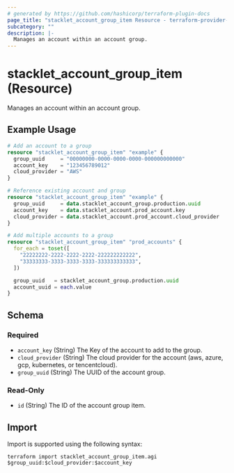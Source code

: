 ```yaml
---
# generated by https://github.com/hashicorp/terraform-plugin-docs
page_title: "stacklet_account_group_item Resource - terraform-provider-stacklet"
subcategory: ""
description: |-
  Manages an account within an account group.
---
```


# stacklet_account_group_item (Resource)

Manages an account within an account group.

## Example Usage

```terraform
# Add an account to a group
resource "stacklet_account_group_item" "example" {
  group_uuid     = "00000000-0000-0000-0000-000000000000"
  account_key    = "123456789012"
  cloud_provider = "AWS"
}

# Reference existing account and group
resource "stacklet_account_group_item" "example" {
  group_uuid     = data.stacklet_account_group.production.uuid
  account_key    = data.stacklet_account.prod_account.key
  cloud_provider = data.stacklet_account.prod_account.cloud_provider
}

# Add multiple accounts to a group
resource "stacklet_account_group_item" "prod_accounts" {
  for_each = toset([
    "22222222-2222-2222-2222-222222222222",
    "33333333-3333-3333-3333-333333333333",
  ])

  group_uuid   = stacklet_account_group.production.uuid
  account_uuid = each.value
}
```

<!-- schema generated by tfplugindocs -->
## Schema

### Required

- `account_key` (String) The Key of the account to add to the group.
- `cloud_provider` (String) The cloud provider for the account (aws, azure, gcp, kubernetes, or tencentcloud).
- `group_uuid` (String) The UUID of the account group.

### Read-Only

- `id` (String) The ID of the account group item.

## Import

Import is supported using the following syntax:

```shell
terraform import stacklet_account_group_item.agi $group_uuid:$cloud_provider:$account_key
```
